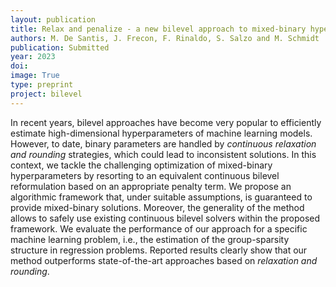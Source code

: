 ```yaml
---
layout: publication
title: Relax and penalize - a new bilevel approach to mixed-binary hyperparameter optimization
authors: M. De Santis, J. Frecon, F. Rinaldo, S. Salzo and M. Schmidt
publication: Submitted
year: 2023
doi:
image: True
type: preprint
project: bilevel
---
```



In recent years, bilevel approaches have become very popular to efficiently estimate high-dimensional hyperparameters of machine learning models. However, to date, binary parameters are handled by *continuous relaxation and rounding* strategies, which could lead to inconsistent solutions. In this context, we tackle the challenging optimization of mixed-binary hyperparameters by resorting to an equivalent continuous bilevel reformulation based on an appropriate penalty term. We propose an algorithmic framework that, under suitable assumptions, is guaranteed to provide mixed-binary solutions. Moreover, the generality of the method allows to safely use existing continuous bilevel solvers within the proposed framework. We evaluate the performance of our approach for a specific machine learning problem, i.e., the estimation of the group-sparsity structure in regression problems. Reported results clearly show that our method outperforms state-of-the-art approaches based on *relaxation and rounding*.
